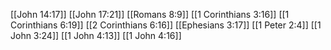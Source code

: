 [[John 14:17]]
[[John 17:21]]
[[Romans 8:9]]
[[1 Corinthians 3:16]]
[[1 Corinthians 6:19]]
[[2 Corinthians 6:16]]
[[Ephesians 3:17]]
[[1 Peter 2:4]]
[[1 John 3:24]]
[[1 John 4:13]]
[[1 John 4:16]]
